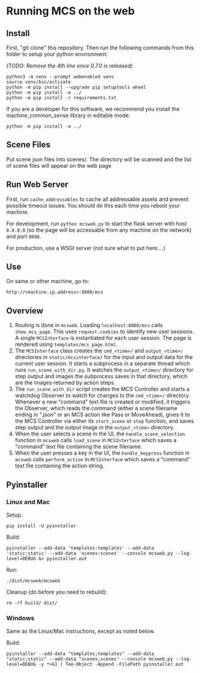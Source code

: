 # Running MCS on the web

## Install

First, "git clone" this repository. Then run the following commands from this folder to setup your python environment:

_(TODO: Remove the 4th line once 0.7.0 is released)_

```
python3 -m venv --prompt webenabled venv
source venv/bin/activate
python -m pip install --upgrade pip setuptools wheel
python -m pip install -e ../
python -m pip install -r requirements.txt
```

If you are a developer for this software, we recommend you install the machine_common_sense library in editable mode:

```
python -m pip install -e ../
```

## Scene Files

Put scene json files into scenes/.   The directory will be scanned and the list of 
scene files will appear on the web page 

## Run Web Server

First, run `cache_addressables` to cache all addressable assets and prevent possible timeout issues. You should do this each time you reboot your machine.

For development, run `python mcsweb.py` to start the flask server with host `0.0.0.0` (so the page will be accessable from any machine on the network) and port `8080`.

For production, use a WSGI server (not sure what to put here....)

## Use 

On same or other machine, go to:

```
http://<machine.ip.address>:8080/mcs
```

## Overview

1. Routing is done in `mcsweb`. Loading `localhost:8080/mcs` calls `show_mcs_page`. This uses `request.cookies` to identify new user sessions. A single `MCSInterface` is instantiated for each user session. The page is rendered using `templates/mcs_page.html`.
2. The `MCSInterface` class creates the `cmd_<time>/` and `output_<time>/` directories in `static/mcsinterface/` for the input and output data for the current user session. It starts a subprocess in a separate thread which runs `run_scene_with_dir.py`. It watches the `output_<time>/` directory for step output and images the subprocess saves in that directory, which are the images returned by action steps.
3. The `run_scene_with_dir` script creates the MCS Controller and starts a watchdog Observer to watch for changes to the `cmd_<time>/` directory. Whenever a new "command" text file is created or modified, it triggers the Observer, which reads the command (either a scene filename ending in ".json" or an MCS action like Pass or MoveAhead), gives it to the MCS Controller via either its `start_scene` or `step` function, and saves step output and the output image in the `output_<time>` directory.
4. When the user selects a scene in the UI, the `handle_scene_selection` function in `mcsweb` calls `load_scene` in `MCSInterface` which saves a "command" text file containing the scene filename.
5. When the user presses a key in the UI, the `handle_keypress` function in `mcsweb` calls `perform_action` in `MCSInterface` which saves a "command" text file containing the action string.

## Pyinstaller

### Linux and Mac

Setup:

```
pip install -U pyinstaller
```

Build:

```
pyinstaller --add-data 'templates:templates' --add-data 'static:static' --add-data 'scenes:scenes' --console mcsweb.py --log-level=DEBUG &> pyinstaller.out
```

Run:

```
./dist/mcsweb/mcsweb
```

Cleanup (do before you need to rebuild):

```
rm -rf build/ dist/
```

### Windows

Same as the Linux/Mac instructions, except as noted below.

Build:

```
pyinstaller --add-data "templates;templates" --add-data "static;static" --add-data "scenes;scenes" --console mcsweb.py --log-level=DEBUG -y *>&1 | Tee-Object -Append -FilePath pyinstaller.out
```
